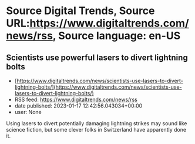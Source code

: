 # Source Digital Trends, Source URL:https://www.digitaltrends.com/news/rss, Source language: en-US

## Scientists use powerful lasers to divert lightning bolts
 - [https://www.digitaltrends.com/news/scientists-use-lasers-to-divert-lightning-bolts/](https://www.digitaltrends.com/news/scientists-use-lasers-to-divert-lightning-bolts/)
 - RSS feed: https://www.digitaltrends.com/news/rss
 - date published: 2023-01-17 12:42:56.043034+00:00
 - user: None

Using lasers to divert potentially damaging lightning strikes may sound like science fiction, but some clever folks in Switzerland have apparently done it.
